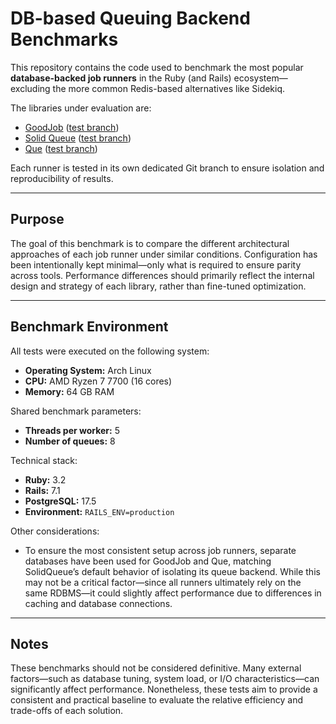 # DB-based Queuing Backend Benchmarks

This repository contains the code used to benchmark the most popular **database-backed job runners** in the Ruby (and Rails) ecosystem—excluding the more common Redis-based alternatives like Sidekiq.

The libraries under evaluation are:

- [GoodJob](https://github.com/bensheldon/good_job/) ([test branch](https://github.com/emoriarty/job-queue-engine-comparison/tree/goodjob))
- [Solid Queue](https://github.com/rails/solid_queue) ([test branch](https://github.com/emoriarty/job-queue-engine-comparison/tree/solid_queue))
- [Que](https://github.com/que-rb/que) ([test branch](https://github.com/emoriarty/job-queue-engine-comparison/tree/que))

Each runner is tested in its own dedicated Git branch to ensure isolation and reproducibility of results.

---

## Purpose

The goal of this benchmark is to compare the different architectural approaches of each job runner under similar conditions. Configuration has been intentionally kept minimal—only what is required to ensure parity across tools. Performance differences should primarily reflect the internal design and strategy of each library, rather than fine-tuned optimization.

---

## Benchmark Environment

All tests were executed on the following system:

- **Operating System:** Arch Linux  
- **CPU:** AMD Ryzen 7 7700 (16 cores)  
- **Memory:** 64 GB RAM  

Shared benchmark parameters:

- **Threads per worker:** 5  
- **Number of queues:** 8  

Technical stack:

- **Ruby:** 3.2  
- **Rails:** 7.1  
- **PostgreSQL:** 17.5  
- **Environment:** `RAILS_ENV=production`  

Other considerations:
- To ensure the most consistent setup across job runners, separate databases have been used for GoodJob and Que, matching SolidQueue’s default behavior of isolating its queue backend. While this may not be a critical factor—since all runners ultimately rely on the same RDBMS—it could slightly affect performance due to differences in caching and database connections.
---

## Notes

These benchmarks should not be considered definitive. Many external factors—such as database tuning, system load, or I/O characteristics—can significantly affect performance. Nonetheless, these tests aim to provide a consistent and practical baseline to evaluate the relative efficiency and trade-offs of each solution.
